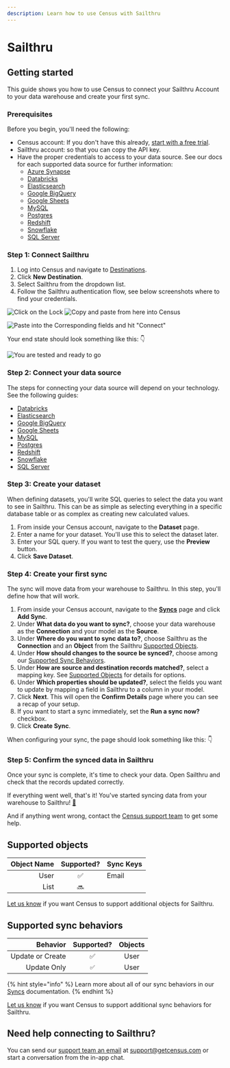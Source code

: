 ```yaml
---
description: Learn how to use Census with Sailthru
---
```


# Sailthru

## Getting started

This guide shows you how to use Census to connect your Sailthru Account to your data warehouse and create your first sync.

### **Prerequisites**

Before you begin, you'll need the following:

* Census account: If you don't have this already, [start with a free trial](https://app.getcensus.com/).
* Sailthru account: so that you can copy the API key.
* Have the proper credentials to access to your data source. See our docs for each supported data source for further information:
  * [Azure Synapse](../sources/available-sources/azure-synapse.md)
  * [Databricks](https://docs.getcensus.com/sources/databricks)
  * [Elasticsearch](https://docs.getcensus.com/sources/elasticsearch)
  * [Google BigQuery](https://docs.getcensus.com/sources/google-bigquery)
  * [Google Sheets](https://docs.getcensus.com/sources/google-sheets)
  * [MySQL](https://docs.getcensus.com/sources/mysql)
  * [Postgres](https://docs.getcensus.com/sources/postgres)
  * [Redshift](https://docs.getcensus.com/sources/redshift)
  * [Snowflake](https://docs.getcensus.com/sources/snowflake)
  * [SQL Server](https://docs.getcensus.com/sources/sql-server)

### Step 1: Connect Sailthru

1. Log into Census and navigate to [Destinations](https://app.getcensus.com/destinations).
2. Click **New Destination**.
3. Select Sailthru from the dropdown list.
4. Follow the Sailthru authentication flow, see below screenshots where to find your credentials.

![Click on the Lock](<../.gitbook/assets/API and Postbacks Sailthru.png>) ![Copy and paste from here into Census](<../.gitbook/assets/API Key and Secret.png>)

![Paste into the Corresponding fields and hit "Connect"](<../.gitbook/assets/Census Sailthru Configuration.png>)

Your end state should look something like this: 👇

![You are tested and ready to go](<../.gitbook/assets/Sailthru Tested.png>)

### Step 2: Connect your data source

The steps for connecting your data source will depend on your technology. See the following guides:

* [Databricks](../sources/available-sources/databricks.md)
* [Elasticsearch](../sources/available-sources/elasticsearch.md)
* [Google BigQuery](../sources/available-sources/google-bigquery.md)
* [Google Sheets](google-sheets.md)
* [MySQL](../sources/available-sources/mysql.md)
* [Postgres](../sources/available-sources/postgres.md)
* [Redshift](../sources/available-sources/redshift.md)
* [Snowflake](../sources/available-sources/snowflake.md)
* [SQL Server](../sources/available-sources/sql-server.md)

### Step 3: Create your dataset

When defining datasets, you'll write SQL queries to select the data you want to see in Sailthru. This can be as simple as selecting everything in a specific database table or as complex as creating new calculated values.

1. From inside your Census account, navigate to the **Dataset** page.
2. Enter a name for your dataset. You'll use this to select the dataset later.
3. Enter your SQL query. If you want to test the query, use the **Preview** button.
4. Click **Save Dataset**.

### Step 4: Create your first sync

The sync will move data from your warehouse to Sailthru. In this step, you'll define how that will work.

1. From inside your Census account, navigate to the [**Syncs**](https://app.getcensus.com/syncs) page and click **Add Sync**.
2. Under **What data do you want to sync?**, choose your data warehouse as the **Connection** and your model as the **Source**.
3. Under **Where do you want to sync data to?**, choose Sailthru as the **Connection** and an **Object** from the Sailthru [Supported Objects](sailthru.md#supported-objects).
4. Under **How should changes to the source be synced?**, choose among our [Supported Sync Behaviors](sailthru.md#supported-sync-behaviors).
5. Under **How are source and destination records matched?**, select a mapping key. See [Supported Objects](sailthru.md#supported-objects) for details for options.
6. Under **Which properties should be updated?**, select the fields you want to update by mapping a field in Sailthru to a column in your model.
7. Click **Next**. This will open the **Confirm Details** page where you can see a recap of your setup.
8. If you want to start a sync immediately, set the **Run a sync now?** checkbox.
9. Click **Create Sync**.

When configuring your sync, the page should look something like this: 👇

### Step 5: Confirm the synced data in Sailthru

Once your sync is complete, it's time to check your data. Open Sailthru and check that the records updated correctly.

If everything went well, that's it! You've started syncing data from your warehouse to Sailthru! [🥳️](https://emojikeyboard.org/copy/Partying_Face_Emoji_%F0%9F%A5%B3%EF%B8%8F?utm_source=extlink)

And if anything went wrong, contact the [Census support team](mailto:support@getcensus.com) to get some help.

## Supported objects

| **Object Name** | **Supported?** | **Sync Keys** |
| --------------: | :------------: | ------------- |
|            User |        ✅       | Email         |
|            List |       🔜       |               |

[Let us know](mailto:support@getcensus.com) if you want Census to support additional objects for Sailthru.

## Supported sync behaviors

|     **Behavior** | **Supported?** | **Objects** |
| ---------------: | :------------: | :---------: |
| Update or Create |        ✅       |     User    |
|      Update Only |       `✅`      |     User    |

{% hint style="info" %}
Learn more about all of our sync behaviors in our [Syncs](../syncs/overview.md) documentation.
{% endhint %}

[Let us know](mailto:support@getcensus.com) if you want Census to support additional sync behaviors for Sailthru.

## Need help connecting to Sailthru?

You can send our [support team an email](mailto:support@getcensus.com) at support@getcensus.com or start a conversation from the in-app chat.
